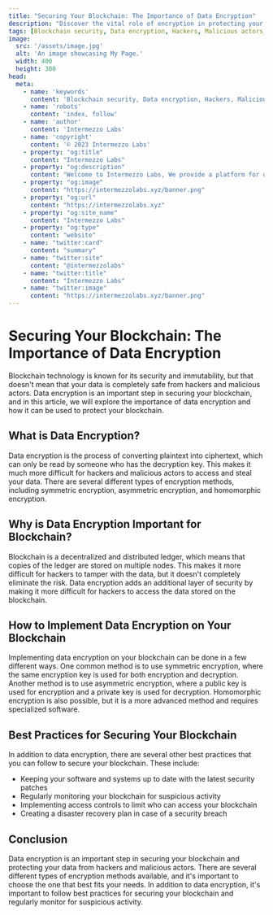 ```yaml
---
title: "Securing Your Blockchain: The Importance of Data Encryption"
description: "Discover the vital role of encryption in protecting your blockchain data. Learn about the different encryption methods available and how they can be applied to secure your blockchain transactions. Click now to find out more."
tags: [Blockchain security, Data encryption, Hackers, Malicious actors, Symmetric encryption, Asymmetric encryption, Homomorphic, Encryption, Decentralized, Distributed ledger, Security patches, Access controls, Disaster recovery plan ]
image:
  src: '/assets/image.jpg'
  alt: 'An image showcasing My Page.'
  width: 400
  height: 300
head:
  meta:
    - name: 'keywords'
      content: 'Blockchain security, Data encryption, Hackers, Malicious actors, Symmetric encryption, Asymmetric encryption, Homomorphic, Encryption, Decentralized, Distributed ledger, Security patches, Access controls, Disaster recovery plan'
    - name: 'robots'
      content: 'index, follow'
    - name: 'author'
      content: 'Intermezzo Labs'
    - name: 'copyright'
      content: '© 2023 Intermezzo Labs'
    - property: "og:title"
      content: "Intermezzo Labs"
    - property: "og:description"
      content: "Welcome to Intermezzo Labs, We provide a platform for users to create, manage and trade digital assets. These platforms can be used for a variety of purposes, such as gaming, collectibles, and e-commerce. Intermezzo Labs is for anyone who wants to leverage blockchain technology."
    - property: "og:image"
      content: "https://intermezzolabs.xyz/banner.png"
    - property: "og:url"
      content: "https://intermezzolabs.xyz"
    - property: "og:site_name"
      content: "Intermezzo Labs"
    - property: "og:type"
      content: "website"
    - name: "twitter:card"
      content: "summary"
    - name: "twitter:site"
      content: "@intermezzolabs"
    - name: "twitter:title"
      content: "Intermezzo Labs"
    - name: "twitter:image"
      content: "https://intermezzolabs.xyz/banner.png"
---
```


# Securing Your Blockchain: The Importance of Data Encryption

Blockchain technology is known for its security and immutability, but that doesn't mean that your data is completely safe from hackers and malicious actors. Data encryption is an important step in securing your blockchain, and in this article, we will explore the importance of data encryption and how it can be used to protect your blockchain.

## What is Data Encryption?
Data encryption is the process of converting plaintext into ciphertext, which can only be read by someone who has the decryption key. This makes it much more difficult for hackers and malicious actors to access and steal your data. There are several different types of encryption methods, including symmetric encryption, asymmetric encryption, and homomorphic encryption.

## Why is Data Encryption Important for Blockchain?
Blockchain is a decentralized and distributed ledger, which means that copies of the ledger are stored on multiple nodes. This makes it more difficult for hackers to tamper with the data, but it doesn't completely eliminate the risk. Data encryption adds an additional layer of security by making it more difficult for hackers to access the data stored on the blockchain.

## How to Implement Data Encryption on Your Blockchain
Implementing data encryption on your blockchain can be done in a few different ways. One common method is to use symmetric encryption, where the same encryption key is used for both encryption and decryption. Another method is to use asymmetric encryption, where a public key is used for encryption and a private key is used for decryption. Homomorphic encryption is also possible, but it is a more advanced method and requires specialized software.

## Best Practices for Securing Your Blockchain
In addition to data encryption, there are several other best practices that you can follow to secure your blockchain. These include:
- Keeping your software and systems up to date with the latest security patches
- Regularly monitoring your blockchain for suspicious activity
- Implementing access controls to limit who can access your blockchain
- Creating a disaster recovery plan in case of a security breach

## Conclusion
Data encryption is an important step in securing your blockchain and protecting your data from hackers and malicious actors. There are several different types of encryption methods available, and it's important to choose the one that best fits your needs. In addition to data encryption, it's important to follow best practices for securing your blockchain and regularly monitor for suspicious activity.
